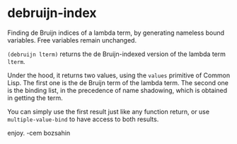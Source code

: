 # debruijn-index
Finding de Bruijn indices of a lambda term, by generating nameless bound variables. Free variables remain unchanged.

<code>(debruijn lterm)</code> returns the de Bruijn-indexed version of the lambda term <code>lterm</code>.

Under the hood, it returns two values, using the <code>values</code> primitive of Common Lisp. The first one is the de Bruijn term of the lambda term.
The second one is the binding list, in the precedence  of name shadowing, which is obtained in getting the term.

You can simply use the first result just like any function return, or use <code>multiple-value-bind</code> to have access to both results.

enjoy.
-cem bozsahin
